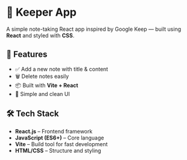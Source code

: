 # 📝 Keeper App

A simple note-taking React app inspired by Google Keep — built using **React** and styled with **CSS**.

## 🚀 Features

- ✅ Add a new note with title & content
- 🗑️ Delete notes easily
- 📦 Built with **Vite + React**
- 🎨 Simple and clean UI

## 🛠️ Tech Stack

- **React.js** – Frontend framework  
- **JavaScript (ES6+)** – Core language  
- **Vite** – Build tool for fast development  
- **HTML/CSS** – Structure and styling




